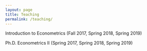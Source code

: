 ```yaml
---
layout: page
title: Teaching
permalink: /teaching/
---
```


Introduction to Econometrics (Fall 2017, Spring 2018, Spring 2019)

Ph.D. Econometrics II (Spring 2017, Spring 2018, Spring 2019)
